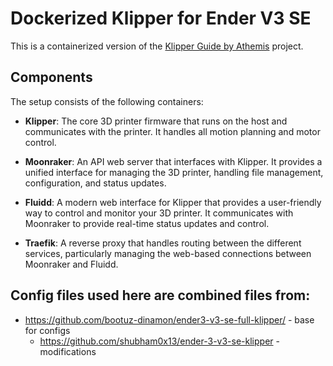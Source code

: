 # Dockerized Klipper for Ender V3 SE

This is a containerized version of the [Klipper Guide by Athemis](https://athemis.me/projects/klipper_guide/) project.

## Components

The setup consists of the following containers:

- **Klipper**: The core 3D printer firmware that runs on the host and communicates with the printer. It handles all motion planning and motor control.

- **Moonraker**: An API web server that interfaces with Klipper. It provides a unified interface for managing the 3D printer, handling file management, configuration, and status updates.

- **Fluidd**: A modern web interface for Klipper that provides a user-friendly way to control and monitor your 3D printer. It communicates with Moonraker to provide real-time status updates and control.

- **Traefik**: A reverse proxy that handles routing between the different services, particularly managing the web-based connections between Moonraker and Fluidd.

## Config files used here are combined files from:

- https://github.com/bootuz-dinamon/ender3-v3-se-full-klipper/ - base for configs
    - https://github.com/shubham0x13/ender-3-v3-se-klipper - modifications
